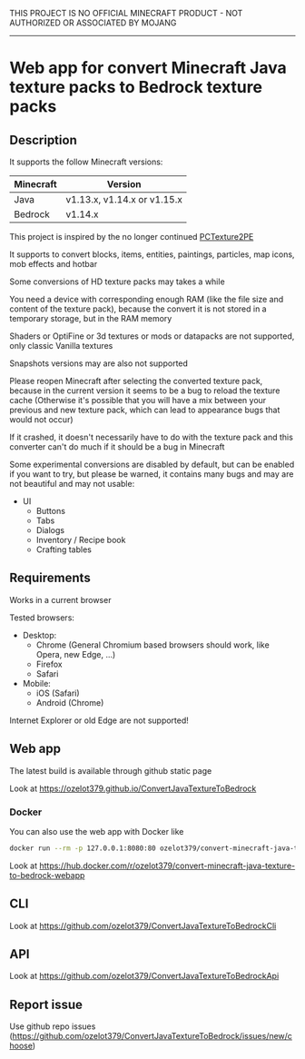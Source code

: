 THIS PROJECT IS NO OFFICIAL MINECRAFT PRODUCT - NOT AUTHORIZED OR ASSOCIATED BY MOJANG

---

# Web app for convert Minecraft Java texture packs to Bedrock texture packs

## Description

It supports the follow Minecraft versions:

| Minecraft | Version |
|-----------|---------|
| Java | v1.13.x, v1.14.x or v1.15.x |
| Bedrock | v1.14.x |

This project is inspired by the no longer continued [PCTexture2PE](https://github.com/rodrigojxd/PCTexture2PE)

It supports to convert blocks, items, entities, paintings, particles, map icons, mob effects and hotbar

Some conversions of HD texture packs may takes a while

You need a device with corresponding enough RAM (like the file size and content of the texture pack), because the convert it is not stored in a temporary storage, but in the RAM memory

Shaders or OptiFine or 3d textures or mods or datapacks are not supported, only classic Vanilla textures

Snapshots versions may are also not supported

Please reopen Minecraft after selecting the converted texture pack, because in the current version it seems to be a bug to reload the texture cache (Otherwise it's possible that you will have a mix between your previous and new texture pack, which can lead to appearance bugs that would not occur)

If it crashed, it doesn't necessarily have to do with the texture pack and this converter can't do much if it should be a bug in Minecraft

Some experimental conversions are disabled by default, but can be enabled if you want to try, but please be warned, it contains many bugs and may are not beautiful and may not usable:
- UI
    - Buttons
    - Tabs
    - Dialogs
    - Inventory / Recipe book
    - Crafting tables

## Requirements

Works in a current browser

Tested browsers:
- Desktop:
  - Chrome (General Chromium based browsers should work, like Opera, new Edge, ...)
  - Firefox
  - Safari
- Mobile:
  - iOS (Safari)
  - Android (Chrome)

Internet Explorer or old Edge are not supported!

## Web app

The latest build is available through github static page

Look at https://ozelot379.github.io/ConvertJavaTextureToBedrock

### Docker

You can also use the web app with Docker like

```bash
docker run --rm -p 127.0.0.1:8080:80 ozelot379/convert-minecraft-java-texture-to-bedrock-webapp
```

Look at https://hub.docker.com/r/ozelot379/convert-minecraft-java-texture-to-bedrock-webapp

## CLI

Look at https://github.com/ozelot379/ConvertJavaTextureToBedrockCli

## API

Look at https://github.com/ozelot379/ConvertJavaTextureToBedrockApi

## Report issue

Use github repo issues (https://github.com/ozelot379/ConvertJavaTextureToBedrock/issues/new/choose)
